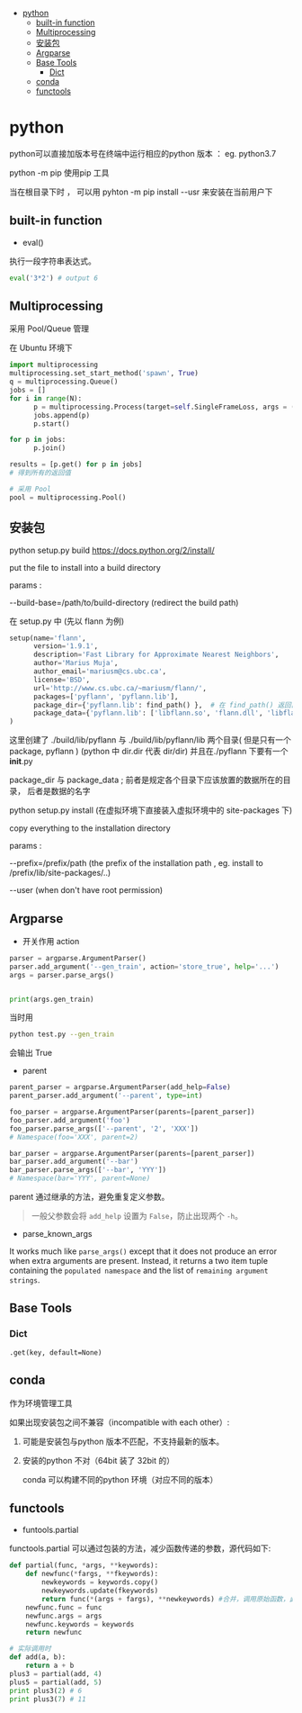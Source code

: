 
<!-- vim-markdown-toc GFM -->

- [python](#python)
  - [built-in function](#built-in-function)
  - [Multiprocessing](#multiprocessing)
  - [安装包](#安装包)
  - [Argparse](#argparse)
  - [Base Tools](#base-tools)
    - [Dict](#dict)
  - [conda](#conda)
  - [functools](#functools)

<!-- vim-markdown-toc -->

# python

python可以直接加版本号在终端中运行相应的python 版本 ： eg. python3.7

python -m pip 使用pip 工具

当在根目录下时 ， 可以用 pyhton -m pip install --usr 来安装在当前用户下

## built-in function

* eval()

执行一段字符串表达式。

```python
eval('3*2') # output 6
```

## Multiprocessing

采用 Pool/Queue 管理

在 Ubuntu 环境下

```python
import multiprocessing
multiprocessing.set_start_method('spawn', True)
q = multiprocessing.Queue()
jobs = []
for i in range(N):
      p = multiprocessing.Process(target=self.SingleFrameLoss, args = (i, cur_xy, tar_xy, desc))
      jobs.append(p)
      p.start()

for p in jobs:
      p.join()

results = [p.get() for p in jobs]
# 得到所有的返回值

# 采用 Pool
pool = multiprocessing.Pool()
```

## 安装包

python setup.py build  <https://docs.python.org/2/install/>

put the file to install into a build directory

params :

--build-base=/path/to/build-directory (redirect the build path)

在 setup.py 中 (先以 flann 为例)

```python
setup(name='flann',
      version='1.9.1',
      description='Fast Library for Approximate Nearest Neighbors',
      author='Marius Muja',
      author_email='mariusm@cs.ubc.ca',
      license='BSD',
      url='http://www.cs.ubc.ca/~mariusm/flann/',
      packages=['pyflann', 'pyflann.lib'],
      package_dir={'pyflann.lib': find_path() },  # 在 find_path() 返回目录中寻找 package_data 中的文件，并将找到的文件放在 ./pyflann/lib 下
      package_data={'pyflann.lib': ['libflann.so', 'flann.dll', 'libflann.dll', 'libflann.dylib']}, 
)
```

这里创建了 ./build/lib/pyflann 与 ./build/lib/pyflann/lib 两个目录( 但是只有一个 package,  pyflann ) (python 中 dir.dir 代表 dir/dir) 并且在./pyflann 下要有一个 __init__.py

package_dir 与 package_data ; 前者是规定各个目录下应该放置的数据所在的目录， 后者是数据的名字

python setup.py install (在虚拟环境下直接装入虚拟环境中的 site-packages 下)

copy everything to the installation directory 

params :

--prefix=/prefix/path  (the prefix of the installation path , eg. install to /prefix/lib/site-packages/..)

--user (when don't have root permission)

## Argparse

* 开关作用 action

```python
parser = argparse.ArgumentParser()
parser.add_argument('--gen_train', action='store_true', help='...')
args = parser.parse_args()


print(args.gen_train)
```

当时用

```bash
python test.py --gen_train
```

会输出 True

* parent

```python
parent_parser = argparse.ArgumentParser(add_help=False)
parent_parser.add_argument('--parent', type=int)

foo_parser = argparse.ArgumentParser(parents=[parent_parser])
foo_parser.add_argument('foo')
foo_parser.parse_args(['--parent', '2', 'XXX'])
# Namespace(foo='XXX', parent=2)

bar_parser = argparse.ArgumentParser(parents=[parent_parser])
bar_parser.add_argument('--bar')
bar_parser.parse_args(['--bar', 'YYY'])
# Namespace(bar='YYY', parent=None)
```

parent 通过继承的方法，避免重复定义参数。

>一般父参数会将 `add_help` 设置为 `False`，防止出现两个 `-h`。

* parse_known_args

It works much like `parse_args()` except that it does not produce an error when extra arguments are present. Instead, it returns a two item tuple containing the `populated namespace` and the list of `remaining argument strings`.

## Base Tools

### Dict

`.get(key, default=None)`

## conda

作为环境管理工具

如果出现安装包之间不兼容（incompatible with each other）:

1. 可能是安装包与python 版本不匹配，不支持最新的版本。

2. 安装的python 不对（64bit 装了 32bit 的）

   conda 可以构建不同的python 环境（对应不同的版本）

## functools

* funtools.partial

functools.partial 可以通过包装的方法，减少函数传递的参数，源代码如下:

```python
def partial(func, *args, **keywords):
    def newfunc(*fargs, **fkeywords):
        newkeywords = keywords.copy()
        newkeywords.update(fkeywords)
        return func(*(args + fargs), **newkeywords) #合并，调用原始函数，此时用了partial的参数
    newfunc.func = func
    newfunc.args = args
    newfunc.keywords = keywords
    return newfunc

# 实际调用时
def add(a, b):
    return a + b
plus3 = partial(add, 4)
plus5 = partial(add, 5)
print plus3(2) # 6
print plus3(7) # 11
```

